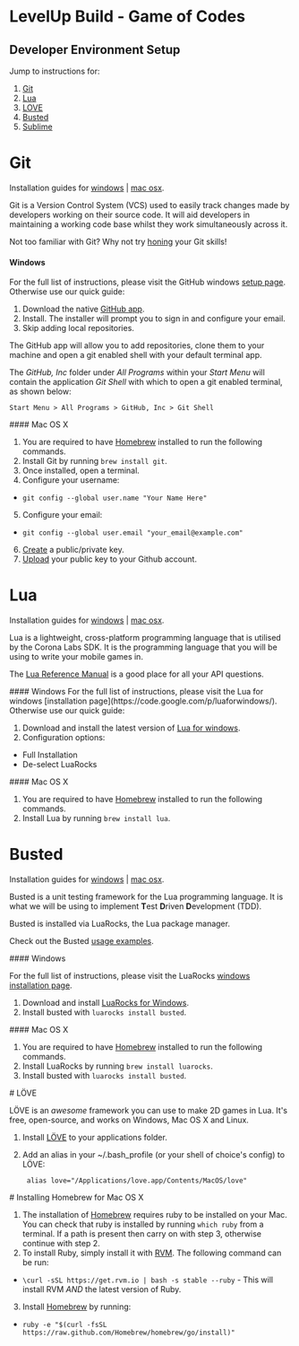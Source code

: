 # LevelUp Build - Game of Codes
## Developer Environment Setup

Jump to instructions for:

1. [Git](#git)
2. [Lua](#lua)
3. [LOVE](#love)
4. [Busted](#busted)
5. [Sublime](#sublime)




# Git
Installation guides for [windows](#git_windows) | [mac osx](#git_osx).

Git is a Version Control System (VCS) used to easily track changes made by developers working on their source code. It will aid developers in maintaining a working code base whilst they work simultaneously across it.

Not too familiar with Git? Why not try [honing](http://try.github.io/levels/1/challenges/1) your Git skills!
<a name="git_windows"/>
#### Windows
For the full list of instructions, please visit the GitHub windows [setup page](https://help.github.com/articles/set-up-git#platform-windows). Otherwise use our quick guide:

1. Download the native [GitHub app](https://github-windows.s3.amazonaws.com/GitHubSetup.exe).
2. Install. The installer will prompt you to sign in and configure your email.
3. Skip adding local repositories.

The GitHub app will allow you to add repositories, clone them to your machine and open a git enabled shell with your default terminal app.

The *GitHub, Inc* folder under *All Programs* within your *Start Menu* will contain the application *Git Shell* with which to open a git enabled terminal, as shown below:

`Start Menu > All Programs > GitHub, Inc > Git Shell`

<a name="git_osx"/>
#### Mac OS X

1. You are required to have [Homebrew](#homebrew_osx) installed to run the following commands.
2. Install Git by running `brew install git`.
3. Once installed, open a terminal.
4. Configure your username:
  * `git config --global user.name "Your Name Here"`
5. Configure your email:
  * `git config --global user.email "your_email@example.com"`
6. [Create](#ssh_keygen) a public/private key.
7. [Upload](#upload_key_github) your public key to your Github account.






# Lua
Installation guides for [windows](#lua_windows) | [mac osx](#lua_osx).

Lua is a lightweight, cross-platform programming language that is utilised by the Corona Labs SDK. It is the programming language that you will be using to write your mobile games in.

The [Lua Reference Manual](http://www.lua.org/manual/5.1/index.html#contents) is a good place for all your API questions.

<a name="lua_windows"/>
#### Windows
For the full list of instructions, please visit the Lua for windows [installation page](https://code.google.com/p/luaforwindows/). Otherwise use our quick guide:

1. Download and install the latest version of [Lua for windows](https://code.google.com/p/luaforwindows/downloads/list).
2. Configuration options:
  * Full Installation
  * De-select LuaRocks

<a name="lua_osx"/>
#### Mac OS X

1. You are required to have [Homebrew](#homebrew_osx) installed to run the following commands.
2. Install Lua by running `brew install lua`.






# Busted
Installation guides for [windows](#busted_windows) | [mac osx](#busted_osx).

Busted is a unit testing framework for the Lua programming language. It is what we will be using to implement **T**est **D**riven **D**evelopment (TDD).

Busted is installed via LuaRocks, the Lua package manager.

Check out the Busted [usage examples](http://olivinelabs.com/busted/).

<a name="busted_windows"/>
#### Windows

For the full list of instructions, please visit the LuaRocks [windows installation page](http://luarocks.org/en/Installation_instructions_for_Windows).

1. Download and install [LuaRocks for Windows](http://luarocks.org/en/Download).
2. Install busted with `luarocks install busted`.

<a name="busted_osx"/>
#### Mac OS X

1. You are required to have [Homebrew](#homebrew_osx) installed to run the following commands.
2. Install LuaRocks by running `brew install luarocks`.
3. Install busted with `luarocks install busted`.



<a name="love_osx"/>
# LÖVE

LÖVE is an *awesome* framework you can use to make 2D games in Lua. It's free, open-source, and works on Windows, Mac OS X and Linux.

1. Install [LÖVE](http://love2d.org/) to your applications folder.
2. Add an alias in your ~/.bash_profile (or your shell of choice's config) to LÖVE:

        alias love="/Applications/love.app/Contents/MacOS/love"




<a name="homebrew_osx"/>
# Installing Homebrew for Mac OS X

1. The installation of [Homebrew](http://brew.sh/) requires ruby to be installed on your Mac. You can check that ruby is installed by running `which ruby` from a terminal. If a path is present then carry on with step 3, otherwise continue with step 2.
2. To install Ruby, simply install it with [RVM](http://rvm.io/). The following command can be run:
  * `\curl -sSL https://get.rvm.io | bash -s stable --ruby` - This will install RVM _AND_ the latest version of Ruby.
3. Install [Homebrew](http://brew.sh/) by running:

  * `ruby -e "$(curl -fsSL https://raw.github.com/Homebrew/homebrew/go/install)"`
